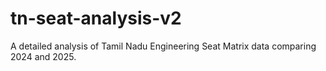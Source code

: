 # tn-seat-analysis-v2
A detailed analysis of Tamil Nadu Engineering Seat Matrix data comparing 2024 and 2025.
